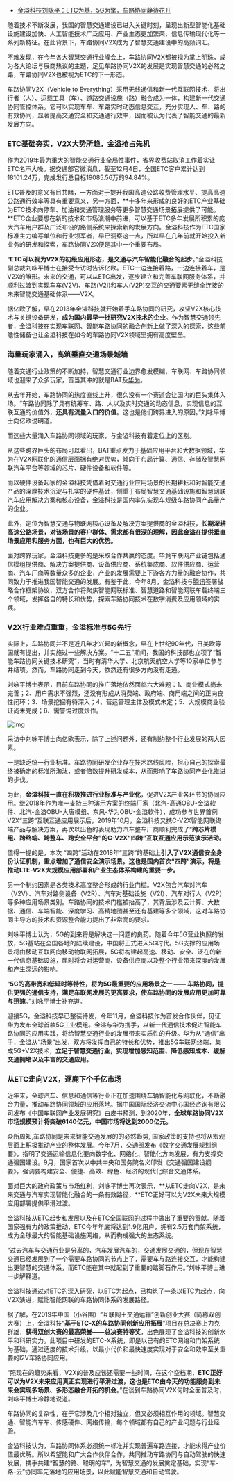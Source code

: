 - [金溢科技刘咏平：ETC为基，5G为擎，车路协同静待花开](https://www.iyiou.com/news/20191210119952)

随着技术不断发展，我国的智慧交通建设已进入关键时刻，呈现出新型智能化基础设施建设加快、人工智能技术广泛应用、产业生态更加繁荣、信息传输现代化等一系列新特征。在此背景下，车路协同V2X成为了智慧交通建设中的高频词汇。

不难发现，在今年各大智慧交通行业峰会上，车路协同V2X都被视为掌上明珠，成为各大论坛与展商热议的主题，足见车路协同V2X的发展是实现智慧交通的必然之路，车路协同V2X也被视为ETC的下一形态。

车路协同V2X（Vehicle to  Everything）采用无线通信和新一代互联网技术，将出行者（人）、运载工具（车）、道路交通设施（路）融合成为一体，构建新一代交通协同管控体系。它可以实现车车、车路实时动态信息交互，充分实现人、车、路的有效协同，显著提高交通安全和交通通行效率，因而被认为代表了智能交通的最新发展方向。

### ETC基础夯实，V2X大势所趋，金溢抢占先机

作为2019年最为重大的智能交通行业全局性事件，省界收费站取消工作着实让ETC名声大噪。据交通部官微消息，截至12月4日，全国ETC客户累计达到18101.24万，完成发行总目标19085.56万的94.84%。

ETC普及的意义有目共睹，一方面对于提升我国高速公路收费管理水平、提高高速公路通行效率等具有重要意义，另一方面，**十多年来形成的良好的ETC产业基础为ETC技术向停车、加油和交通管理服务等更多智慧交通场景拓展提供了可能。**ETC企业要想在新的技术和市场浪潮中前进，可以基于ETC多年发展所积累的庞大汽车用户群及广泛布设的路侧系统来探索新的发展方向。金溢科技作为ETC国家标准主力编写单位和行业领军者，早已洞察这一点，所以早在几年前就开始投入新业务的研发和探索，车路协同V2X便是其中一个重要布局。

“**ETC可以视为V2X的初级应用形态，是交通与汽车智能化融合的起步**。”金溢科技副总裁刘咏平博士在接受专访时告诉亿欧。ETC一边连接着路，一边连接着车，是V2X的雏形。未来的交通，可以从ETC出发，逐步建立和完善车联网服务体系，并顺利过渡到实现车车(V2V)、车路(V2I)和车人(V2P)交互的交通要素无缝全连接的未来智能交通基础体系——V2X。

据亿欧了解，早在2013年金溢科技就开始着手车路协同的研究，攻坚V2X核心技术与关键设备研发，**成为国内最早一批研究V2X技术的企业**。作为智慧交通领先者，金溢科技在实现车联网、智能车路协同的融合创新上做了深入的探索，这些前瞻性储备也让金溢科技在如今的车路协同V2X领域里拥有高度壁垒。

### 海量玩家涌入，高筑垂直交通场景城墙

随着交通行业政策的不断加持，智慧交通行业边界愈发模糊，车联网、车路协同领域也迎来了众多玩家，首当其冲的就是BAT及[华为](https://www.iyiou.com/company/huawei)。

从去年开始，车路协同的热度直线上升，很久没有一个赛道会让国内的巨头集体入场。“车路协同除了具有统筹车、路、人以及实时交通的动态信息，实现信息的互联互通的价值外，**还具有流量入口的价值**。这也是他们跨界进入的原因。”刘咏平博士向亿欧说明道。

而这些大量涌入车路协同领域的玩家，与金溢科技有着定位上的区别。

从这些跨界巨头的布局可以看出，BAT重点发力于基础应用平台和大数据领域，华为在V2X网联化的通信层面拥有绝对优势，倾向于布局计算、通信、存储及智慧网联汽车平台等领域的芯片、硬件设备和软件等。

而以硬件设备起家的金溢科技凭借着对交通行业应用场景的长期耕耘和对智能交通产品的深厚技术沉淀与扎实的硬件基础，侧重于布局智慧交通基础设施和智慧网联汽车应用解决方案和核心设备，金溢科技是国内率先实现车规级车路协同产品量产的企业。

此外，定位为智慧交通与物联网核心设备及解决方案提供商的金溢科技，**长期深耕高速公路场景，对该场景的客户群体、需求都有很深的理解，因此金溢在提供垂直场景应用和服务方面，也有巨大的优势。**

面对跨界玩家，金溢科技更多的是采取合作共赢的态度。毕竟车联网产业链包括通信模组提供商、解决方案提供商、设备供应商、系统集成商、软件供应商、运营商、汽车厂商等数量众多的企业，产业的发展需要上下游各方力量的融合协作，共同致力于推进我国智能交通的发展。有鉴于此，今年8月，金溢科技与[腾讯](https://www.iyiou.com/company/tengxun)签署战略合作框架协议，双方合作将聚焦智能网联标准、智慧道路和智能网联车载终端三个领域，发挥各自的特长和优势，探索车路协同技术在数字消费及应用领域的实践。

### V2X行业难点重重，金溢标准与5G先行

实际上，车路协同并不是近几年才兴起的新概念，早在上世纪90年代，日美欧等国就有提出，并实施过一些解决方案。“十二五”期间，我国的科技部也立项了“智能车路协同关键技术研究”，当时有清华大学、北京航天航空大学等10家单位参与并结项。然而，车路协同走到今天，依然还有很多方向没有走通。

刘咏平博士表示，目前车路协同的推广落地依然面临六大难题：1、商业模式尚未完善；2、用户需求不强烈，还没有形成从消费端、政府端、商用端之间的正向良性闭环；3、场景挖掘有待深入；4、营运管理主体及模式未定；5、大规模商业验证尚未完成；6、需警惕过度炒作。

![img](https://imgcache.iyiou.com/Editor/image/20191210/1575956584363432.jpg)

采访中刘咏平博士向亿欧表示，除了上述问题外，还有制约整个行业发展的两大因素。

一是缺乏统一行业标准。车路协同研发企业存在技术路线风险，担心自己的探索最终被确定的标准所淘汰，或者倍数提升研发成本，从而影响了车路协同产业化推进的步伐。

为此，**金溢科技一直在积极推进行业标准与产业化**，促进V2X产业各环节的协同应用。继2018年作为唯一支持三种演示方案的终端厂家（北汽-高通OBU-金溢软件、北汽-金溢OBU-大唐模组、东风-华为OBU-金溢软件），成功参与世界首例V2X“三跨”互联互通应用展示后，2019年10月，金溢科技又携C-V2X智能网联终端产品与解决方案，再次以出色的表现助力汽车整车厂商顺利完成了“**跨芯片模组、跨终端、跨整车、跨安全平台”的C-V2X“四跨”互联互通应用示范演示活动。**

值得一提的是，本次 “四跨”活动在2018年“三跨”的基础上**引入了V2X通信安全身份认证机制，重点增加了通信安全演示场景。这也是国内首次“四跨”演示，将是推动LTE-V2X大规模应用部署和产业生态体系构建的重要一步。**

另一个制约因素是各类技术高度整合形成的行业门槛。V2X包含汽车对汽车（V2V）、汽车对路侧设备（V2R）、汽车对基础设施（V2I）、汽车对行人（V2P）等多种应用场景类别。车路协同的技术门槛被抬高了，其背后涉及云计算、大数据、通信、车端智能、深度学习、高精地图甚至还有基建等多个领域，这对车路协同主导方的技术和资源整合能力提出了非常高的要求。

刘咏平博士认为，5G的到来将是解决这一问题的良药。随着今年5G营业执照的发放，5G基站在全国各地的陆续建设，中国将正式进入5G时代。5G支撑的应用场景将由移动互联网向移动物联网拓展，5G将构建起高速、移动、安全、泛在的新一代信息基础设施，届时将会对运营商、设备供应商以及整个行业带来深度的发展和产生深远的影响。

“**5G的高带宽和低延时等特性，将为5G最重要的应用场景之一 —— 车路协同，提供更强的通信支持，满足车联网发展的更高要求，使车路协同的发展应用更加可靠与迅速**。”刘咏平博士补充道。

迎接5G，金溢科技早已整装待发，今年11月，金溢科技作为首发合作伙伴，见证华为发布全球首款5G工业模组。金溢与华为携手，以新一代通信技术促进智能车路协同的应用实践，将给智慧交通行业的发展带来实质性的升级。华为从“通信”出手，金溢从“场景”出发，双方将发挥自己的特长和优势，推出5G车联网终端，集成5G+V2X技术，**立足于智慧交通行业，实现增加感知范围、降低感知成本、缓解交通拥堵以及丰富的交通应用。**

### 从ETC走向V2X，逐鹿下个千亿市场

近年来，全球汽车、信息和通信等行业正在加速围绕车辆智能化与网联化，不断融合力量，推动车路协同领域的应用落地。据中国国际经济交流中心国经咨询有限公司发布《中国车联网产业发展研究》白皮书预测，到2020年，**全球车路协同V2X市场规模预计将突破6140亿元，中国市场将达到2000亿元。**

众所周知,车路协同是未来智能交通发展的的必然趋势, 国家政策的支持也将从宏观层面上积极推动产业的整体发展。今年7月，交通部发布《数字交通发展规划纲要》，指明了交通运输信息化要向数字化、网络化、智能化方向发展，有力支撑交通强国建设。9月，国家首次以中共中央和国务院名义印发《交通强国建设纲要》，强调要构建安全、便捷、高效、绿色、经济的现代化综合交通体系。

面对巨大的政府政策与市场红利，刘咏平博士再次表示，**从ETC走向V2X，是未来交通与汽车实现智能化融合的一条有效路径，**ETC正好可以为V2X未来大规模应用部署提供平滑过渡。

金溢科技从ETC起步和发展以及在ETC全国联网的过程中做出了重要的贡献。随着国家强有力的政策推动，ETC今年年底将达到1.9亿用户，拥有2.5万套门架系统，成为全球最大的智能基础设施网络，从而构成强大的生态系统。

“过去汽车与交通行业是分离的，汽车发展汽车的，交通发展交通的，但现在智慧交通已经发展到了一个需要车路协同的节点上了，需要车与路连接交互，才能构建出更智慧的交通体系，而ETC能在其中就起到了重要的踏脚石作用。”刘咏平博士进一步解释道。

金溢科技通过对ETC的深入研究，以ETC为起点，已构筑了一条以ETC为起点，向V2X演进，赋能智能网联的车路协同体系的发展路径。

据了解，在2019年中国（小谷围）“互联网＋交通运输”创新创业大赛（简称双创大赛）上，金溢科技“**基于ETC-X的车路协同创新应用拓展**”项目在总决赛上力克群雄，**获得双创大赛的最高荣誉——总决赛特等奖**，出色展现了金溢科技的创新水平和科研实力。此项目中研发的ETC-X系统，即是以已有的ETC网络和门架系统为基础，通过适度的技术升级，以最小代价和最快速度实现对于安全和效率至关重要的I2V车路协同应用。

“照现在的趋势来看，V2X的普及应该还需要一些时间，在这个空档期，**ETC正好可以为V2X未来应用真正实现进行平滑过渡，这也是ETC由今天的功能服务到未来会实现多场景、多形态融合开拓的机会**。”在谈到车路协同V2X何时全面普及时，刘咏平博士冷静地说道。

车路协同的复杂性，在于它涉及几个相对独立，但又必须相互作用的领域。智慧交通、智能汽车车、传感硬件、网络传输，每个领域都有自己的产业问题与行业经验。

金溢科技认为，车路协同体系必须统一标准并实现普遍车路连接，才能求得产业价值最优解。所以希望能和广大合作伙伴合作，共同推动车路协同与自动驾驶的快速发展，携手共建“智慧的路、聪明的车”，为智慧交通的发展奠定基础，实现“车-路-云”协同率先落地的应用场景，以此赋能智慧交通和自动驾驶。
